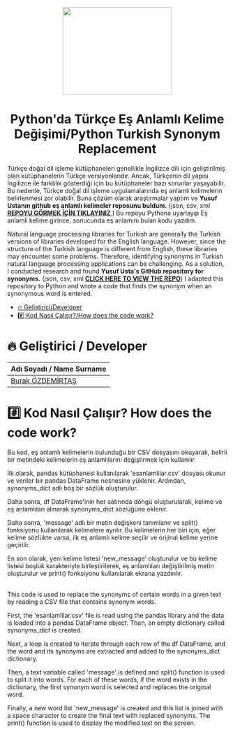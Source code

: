 <div align="center">
<img src="https://user-images.githubusercontent.com/33163650/231457894-7e2a11c1-3334-49f0-b538-a0519ecd91bd.jpg" width="250" height="200">
</div>


<h1 align="center">Python'da Türkçe Eş Anlamlı Kelime Değişimi/Python Turkish Synonym Replacement </h1>
<p align="justify">

Türkçe doğal dil işleme kütüphaneleri genellikle İngilizce dili için geliştirilmiş olan kütüphanelerin Türkçe versiyonlarıdır. Ancak, Türkçenin dil yapısı İngilizce ile farklılık gösterdiği için bu kütüphaneler bazı sorunlar yaşayabilir. Bu nedenle, Türkçe doğal dil işleme uygulamalarında eş anlamlı kelimelerin belirlenmesi zor olabilir. Buna çözüm olarak araştırmalar yaptım ve <b>Yusuf Ustanın github eş anlamlı kelimeler reposunu buldum.</b> (json, csv, xml <a href="[www.github.com](https://github.com/yusufusta/Es-Anlamlilar)"> <b> REPOYU GÖRMEK İÇİN TIKLAYINIZ </b></a>) Bu repoyu Pythona uyarlayıp Eş anlamlı kelime girince, sonucunda eş anlamını bulan kodu yazdım.</p>

Natural language processing libraries for Turkish are generally the Turkish versions of libraries developed for the English language. However, since the structure of the Turkish language is different from English, these libraries may encounter some problems. Therefore, identifying synonyms in Turkish natural language processing applications can be challenging. As a solution, I conducted research and found <b>Yusuf Usta's GitHub repository for synonyms.</b> (json, csv, xml <a href="[www.github.com](https://github.com/yusufusta/Es-Anlamlilar)"> <b>CLICK HERE TO VIEW THE REPO</b></a>) I adapted this repository to Python and wrote a code that finds the synonym when an synonymous word is entered.

*  [:fire: Geliştirici/Developer](#fire-geliştirici-developer)
*  [:hash: Kod Nasıl Çalışır?/How does the code work?](#hash-kod-nasıl-çalışır-how-does-the-code-work)

# :fire: Geliştirici / Developer
| Adı Soyadı / Name Surname | 
| :--- | 
| [Burak ÖZDEMİRTAŞ](https://github.com/burakozdemirtas) |


# :hash: Kod Nasıl Çalışır? How does the code work?
<p align="justify">
Bu kod, eş anlamlı kelimelerin bulunduğu bir CSV dosyasını okuyarak, belirli bir metindeki kelimelerin eş anlamlılarını değiştirmek için kullanılır.

İlk olarak, pandas kütüphanesi kullanılarak 'esanlamlilar.csv' dosyası okunur ve veriler bir pandas DataFrame nesnesine yüklenir. Ardından, synonyms_dict adlı boş bir sözlük oluşturulur.

Daha sonra, df DataFrame'inin her satırında döngü oluşturularak, kelime ve eş anlamlıları alınarak synonyms_dict sözlüğüne eklenir.

Daha sonra, 'message' adlı bir metin değişkeni tanımlanır ve split() fonksiyonu kullanılarak kelimelere ayrılır. Bu kelimelerin her biri için, eğer kelime sözlükte varsa, ilk eş anlamlı kelime seçilir ve orijinal kelime yerine geçirilir.

En son olarak, yeni kelime listesi 'new_message' oluşturulur ve bu kelime listesi boşluk karakteriyle birleştirilerek, eş anlamlıları değiştirilmiş metin oluşturulur ve print() fonksiyonu kullanılarak ekrana yazdırılır. 
 
</br>
This code is used to replace the synonyms of certain words in a given text by reading a CSV file that contains synonym words.

First, the 'esanlamlilar.csv' file is read using the pandas library and the data is loaded into a pandas DataFrame object. Then, an empty dictionary called synonyms_dict is created.

Next, a loop is created to iterate through each row of the df DataFrame, and the word and its synonyms are extracted and added to the synonyms_dict dictionary.

Then, a text variable called 'message' is defined and split() function is used to split it into words. For each of these words, if the word exists in the dictionary, the first synonym word is selected and replaces the original word.

Finally, a new word list 'new_message' is created and this list is joined with a space character to create the final text with replaced synonyms. The print() function is used to display the modified text on the screen.
</p>



